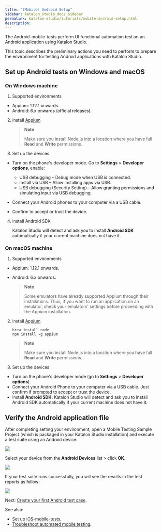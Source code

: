 ```yaml
---
title: "[Mobile] Android Setup"
sidebar: katalon_studio_docs_sidebar
permalink: katalon-studio/tutorials/mobile-android-setup.html
description:
---
```


The Android-mobile-tests perform UI functional automation test on an Android application using Katalon Studio.

This topic describes the preliminary actions you need to perform to prepare the environment for testing Android applications with Katalon Studio.

## Set up Android tests on Windows and macOS
   
### On Windows machine

   1. Supported environments 
   
   * Appium: 1.12.1 onwards.
   * Android: 6.x onwards (official releases).

   2. Install [Appium](http://appium.io/docs/en/about-appium/getting-started/#installing-appium)
   
      > **Note**
      >
      > Make sure you install Node.js into a location where you have full **Read** and **Write** permissions.

   3. Set up the devices
   
   * Turn on the phone's developer mode. Go to **Settings** > **Developer options**, enable:
   
      - USB debugging – Debug mode when USB is connected.
      - Install via USB – Allow installing apps via USB.
      - USB debugging (Security Setting) – Allow granting permissions and simulating input via USB debugging. 
   
   * Connect your Android phones to your computer via a USB cable.
   * Confirm to accept or trust the device.

   4. Install Android SDK
   
      Katalon Studio will detect and ask you to install **Android SDK** automatically if your current machine does not have it.

### On macOS machine

   1. Supported environments

   * Appium: 1.12.1 onwards.
   * Android: 6.x onwards.
   
     > **Note**
     >
     > Some emulators have already supported Appium through their installations. Thus, if you want to run an application on an emulator, check your emulators' settings before proceeding with the Appium installation.

   2. Install [Appium](http://appium.io/docs/en/about-appium/getting-started/#installing-appium)

      `brew install node`\
      `npm install -g appium`

      > **Note**
      >
      > Make sure you install Node.js into a location where you have full **Read** and **Write** permissions.
   
   3. Set up the devices

   * Turn on the phone's developer mode (go to **Settings** > **Developer options**).
   * Connect your Android Phone to your computer via a USB cable. Just confirm if prompted to accept or trust the device.
   * Install **Android SDK**: Katalon Studio will detect and ask you to install Android SDK automatically if your current machine does not have it.

## Verify the Android application file

   After completing setting your environment, open a    Mobile Testing Sample Project (which is packaged in  your Katalon Studio installation) and execute a test suite using an Android device. 
   
   ![](https://github.com/katalon-studio/docs-images/raw/master/katalon-studio/docs/mobile-on-macos/image2017-6-29-143A483A34.png)  

   Select your device from the **Android Devices** list > click **OK**. 

   ![](https://github.com/katalon-studio/docs-images/raw/master/katalon-studio/docs/mobile-on-macos/image2018-1-26-183A393A1.png)

   If your test suite runs successfully, you will see the results in the test reports as follow:

   ![](https://github.com/katalon-studio/docs-images/raw/master/katalon-studio/docs/mobile-on-macos/image2018-6-15-173A473A28.png)
   
   Next: [Create your first Android test case](https://docs.katalon.com/katalon-studio/tutorials/mobile-android-setup.html).

   See also:
   * [Set up iOS-mobile-tests](https://docs.katalon.com/katalon-studio/tutorials/mobile-ios-setup.html).
   * [Troubleshoot automated mobile testing](https://docs.katalon.com/katalon-studio/docs/troubleshooting-automated-mobile-testing.html).
